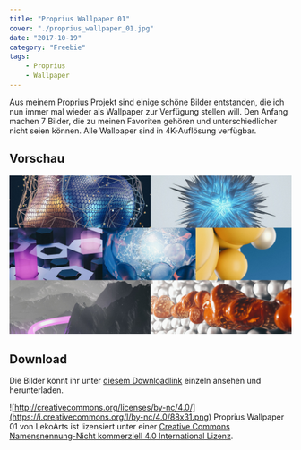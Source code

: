 ```yaml
---
title: "Proprius Wallpaper 01"
cover: "./proprius_wallpaper_01.jpg"
date: "2017-10-19"
category: "Freebie"
tags:
    - Proprius
    - Wallpaper
---
```


Aus meinem [Proprius](/projekte/privat-instagram-projekt-proprius) Projekt sind einige schöne Bilder entstanden, die ich nun immer mal wieder als Wallpaper zur Verfügung stellen will. Den Anfang machen 7 Bilder, die zu meinen Favoriten gehören und unterschiedlicher nicht seien können. Alle Wallpaper sind in 4K-Auflösung verfügbar.

## Vorschau

![](proprius_wallpaper_01.jpg)

## Download

Die Bilder könnt ihr unter [diesem Downloadlink](https://drive.google.com/drive/folders/0B1e8FstF1CtLVzhvZ0lWcE5xb0k?usp=sharing) einzeln ansehen und herunterladen.

![http://creativecommons.org/licenses/by-nc/4.0/](https://i.creativecommons.org/l/by-nc/4.0/88x31.png)
Proprius Wallpaper 01 von LekoArts ist lizensiert unter einer [Creative Commons Namensnennung-Nicht kommerziell 4.0 International Lizenz](http://creativecommons.org/licenses/by-nc/4.0/).
